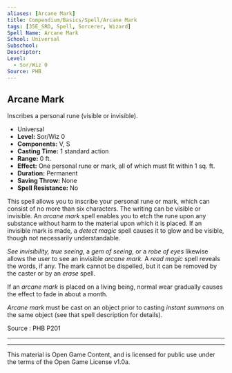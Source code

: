 ```yaml
---
aliases: [Arcane Mark]
title: Compendium/Basics/Spell/Arcane Mark
tags: [35E_SRD, Spell, Sorcerer, Wizard]
Spell Name: Arcane Mark
School: Universal
Subschool: 
Descriptor: 
Level:
  - Sor/Wiz 0
Source: PHB
---
```



## Arcane Mark

Inscribes a personal rune (visible or invisible).

*   Universal
*   **Level:** Sor/Wiz 0
*   **Components:** V, S
*   **Casting Time:** 1 standard action
*   **Range:** 0 ft.
*   **Effect:** One personal rune or mark, all of which must fit within 1 sq. ft.
*   **Duration:** Permanent
*   **Saving Throw:** None
*   **Spell Resistance:** No

<p>This spell allows you to inscribe your personal rune or mark, which can consist of no more than six characters. The writing can be visible or invisible. An <i>arcane mark</i> spell enables you to etch the rune upon any substance without harm to the material upon which it is placed. If an invisible mark is made, a <i>detect magic</i> spell causes it to glow and be visible, though not necessarily understandable.</p><p><i>See invisibility, true seeing</i>, a <i>gem of seeing</i>, or a <i>robe of eyes</i> likewise allows the user to see an invisible <i>arcane mark.</i> A <i>read magic</i> spell reveals the words, if any. The mark cannot be dispelled, but it can be removed by the caster or by an <i>erase</i> spell.</p><p>If an <i>arcane mark</i> is placed on a living being, normal wear gradually causes the effect to fade in about a month.</p><p><i>Arcane mark</i> must be cast on an object prior to casting <i>instant summons</i> on the same object (see that spell description for details).</p>

Source : PHB P201

---

---

This material is Open Game Content, and is licensed for public use under
the terms of the Open Game License v1.0a.
